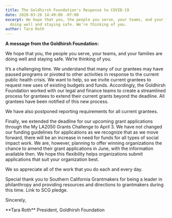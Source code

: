 ```yaml
---
title: The Goldhirsh Foundation's Response to COVID-19
date: 2020-03-26 14:49:00 -07:00
excerpt: We hope that you, the people you serve, your teams, and your families are
  doing well and staying safe. We’re thinking of you.
author: Tara Roth
---
```


**A message from the Goldhirsh Foundation:**

<!-- SHIM: Avoid multiple columns -->
<p style="display: none"></p><p style="display: none"></p><p style="display: none"></p><p style="display: none"></p>

We hope that you, the people you serve, your teams, and your families are doing well and staying safe. We’re thinking of you.

It’s a challenging time. We understand that many of our grantees may have paused programs or pivoted to other activities in response to the current public health crisis. We want to help, so we invite current grantees to request new uses of existing budgets and funds. Accordingly, the Goldhirsh Foundation worked with our legal and finance teams to create a streamlined process for grantees to extend their current grants beyond the deadline. All grantees have been notified of this new process.

We have also postponed reporting requirements for all current grantees.

<p class="shim-paragraph-after-short-paragraph">Finally, we extended the deadline for our upcoming grant applications through the My LA2050 Grants Challenge to April 3. We have not changed our funding guidelines for applications as we recognize that as we move forward, there will be an increase in need for funds for all types of social impact work. We are, however, planning to offer winning organizations the chance to amend their grant applications in June, with the information available then. We hope this flexibility helps organizations submit applications that suit your organization best.</p>

We so appreciate all of the work that you do each and every day. 

<p class="shim-paragraph-after-short-paragraph">Special thank you to Southern California Grantmakers for being a leader in philanthropy and providing resources and directions to grantmakers during this time. Link to SCG pledge.</p>


Sincerely,

<p class="shim-paragraph-after-short-paragraph" markdown="1">
**Tara Roth**  
President,
Goldhirsh Foundation
</p>
